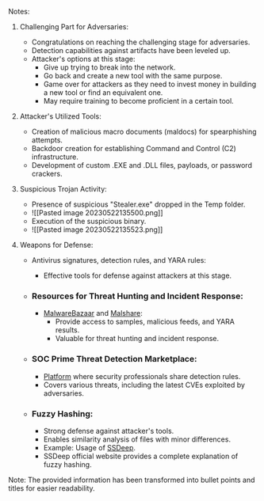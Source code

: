 Notes:

1. Challenging Part for Adversaries:
   - Congratulations on reaching the challenging stage for adversaries.
   - Detection capabilities against artifacts have been leveled up.
   - Attacker's options at this stage:
     - Give up trying to break into the network.
     - Go back and create a new tool with the same purpose.
     - Game over for attackers as they need to invest money in building a new tool or find an equivalent one.
     - May require training to become proficient in a certain tool.

2. Attacker's Utilized Tools:
   - Creation of malicious macro documents (maldocs) for spearphishing attempts.
   - Backdoor creation for establishing Command and Control (C2) infrastructure.
   - Development of custom .EXE and .DLL files, payloads, or password crackers.

3. Suspicious Trojan Activity:
   - Presence of suspicious "Stealer.exe" dropped in the Temp folder.
   - ![[Pasted image 20230522135500.png]]
   - Execution of the suspicious binary.
   - ![[Pasted image 20230522135523.png]]

4. Weapons for Defense:
   - Antivirus signatures, detection rules, and YARA rules:
     - Effective tools for defense against attackers at this stage.

   - ### Resources for Threat Hunting and Incident Response:
     - [MalwareBazaar](https://bazaar.abuse.ch/) and [Malshare](https://malshare.com/):
       - Provide access to samples, malicious feeds, and YARA results.
       - Valuable for threat hunting and incident response.

   - ### SOC Prime Threat Detection Marketplace:
     - [Platform](https://tdm.socprime.com/signup) where security professionals share detection rules.
     - Covers various threats, including the latest CVEs exploited by adversaries.

   - ### Fuzzy Hashing:
     - Strong defense against attacker's tools.
     - Enables similarity analysis of files with minor differences.
     - Example: Usage of [SSDeep](https://ssdeep-project.github.io/ssdeep/index.html).
     - SSDeep official website provides a complete explanation of fuzzy hashing.

Note: The provided information has been transformed into bullet points and titles for easier readability.